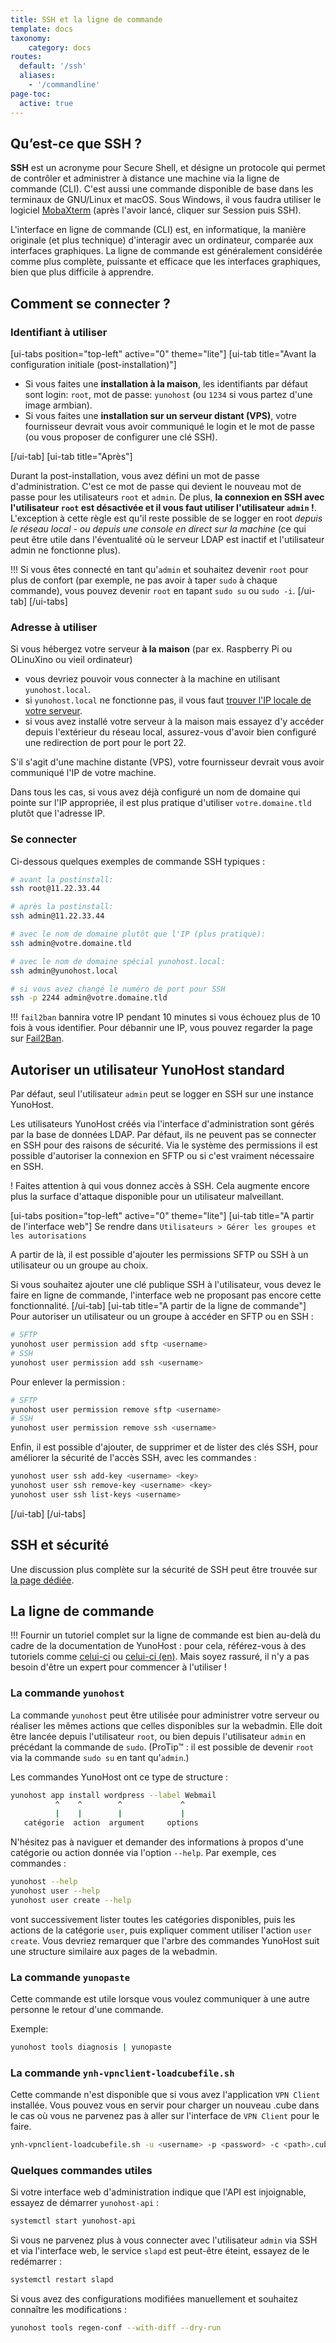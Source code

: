 ```yaml
---
title: SSH et la ligne de commande
template: docs
taxonomy:
    category: docs
routes:
  default: '/ssh'
  aliases:
    - '/commandline'
page-toc:
  active: true
---
```


## Qu’est-ce que SSH ?

**SSH** est un acronyme pour Secure Shell, et désigne un protocole qui permet de contrôler et administrer à distance une machine via la ligne de commande (CLI). C'est aussi une commande disponible de base dans les terminaux de GNU/Linux et macOS. Sous Windows, il vous faudra utiliser le logiciel [MobaXterm](https://mobaxterm.mobatek.net/download-home-edition.html) (après l'avoir lancé, cliquer sur Session puis SSH).

L'interface en ligne de commande (CLI) est, en informatique, la manière originale (et plus technique) d'interagir avec un ordinateur, comparée aux interfaces graphiques. La ligne de commande est généralement considérée comme plus complète, puissante et efficace que les interfaces graphiques, bien que plus difficile à apprendre.

## Comment se connecter ?
### Identifiant à utiliser

[ui-tabs position="top-left" active="0" theme="lite"]
[ui-tab title="Avant la configuration initiale (post-installation)"]

- Si vous faites une **installation à la maison**, les identifiants par défaut sont login: `root`, mot de passe: `yunohost` (ou `1234` si vous partez d'une image armbian).
- Si vous faites une **installation sur un serveur distant (VPS)**, votre fournisseur devrait vous avoir communiqué le login et le mot de passe (ou vous proposer de configurer une clé SSH).

[/ui-tab]
[ui-tab title="Après"]

Durant la post-installation, vous avez défini un mot de passe d'administration. C'est ce mot de passe qui devient le nouveau mot de passe pour les utilisateurs `root` et `admin`. De plus, **la connexion en SSH avec l'utilisateur `root` est désactivée et il vous faut utiliser l'utilisateur `admin` !**. L'exception à cette règle est qu'il reste possible de se logger en root *depuis le réseau local - ou depuis une console en direct sur la machine* (ce qui peut être utile dans l'éventualité où le serveur LDAP est inactif et l'utilisateur admin ne fonctionne plus).

!!! Si vous êtes connecté en tant qu'`admin` et souhaitez devenir `root` pour plus de confort (par exemple, ne pas avoir à taper `sudo` à chaque commande), vous pouvez devenir `root` en tapant `sudo su` ou `sudo -i`.
[/ui-tab]
[/ui-tabs]

### Adresse à utiliser

Si vous hébergez votre serveur **à la maison** (par ex. Raspberry Pi ou OLinuXino ou vieil ordinateur)
   - vous devriez pouvoir vous connecter à la machine en utilisant `yunohost.local`. 
   - si `yunohost.local` ne fonctionne pas, il vous faut [trouver l'IP locale de votre serveur](/finding_the_local_ip).
   - si vous avez installé votre serveur à la maison mais essayez d'y accéder depuis l'extérieur du réseau local, assurez-vous d'avoir bien configuré une redirection de port pour le port 22.

S'il s'agit d'une machine distante (VPS), votre fournisseur devrait vous avoir communiqué l'IP de votre machine.

Dans tous les cas, si vous avez déjà configuré un nom de domaine qui pointe sur l'IP appropriée, il est plus pratique d'utiliser `votre.domaine.tld` plutôt que l'adresse IP.

### Se connecter

Ci-dessous quelques exemples de commande SSH typiques :

```bash
# avant la postinstall:
ssh root@11.22.33.44

# après la postinstall:
ssh admin@11.22.33.44

# avec le nom de domaine plutôt que l'IP (plus pratique):
ssh admin@votre.domaine.tld

# avec le nom de domaine spécial yunohost.local:
ssh admin@yunohost.local

# si vous avez changé le numéro de port pour SSH 
ssh -p 2244 admin@votre.domaine.tld
```

!!! `fail2ban` bannira votre IP pendant 10 minutes si vous échouez plus de 10 fois à vous identifier. Pour débannir une IP, vous pouvez regarder la page sur [Fail2Ban](/fail2ban).

## Autoriser un utilisateur YunoHost standard

Par défaut, seul l'utilisateur `admin` peut se logger en SSH sur une instance YunoHost.

Les utilisateurs YunoHost créés via l'interface d'administration sont gérés par la base de données LDAP. Par défaut, ils ne peuvent pas se connecter en SSH pour des raisons de sécurité. Via le système des permissions il est possible d'autoriser la connexion en SFTP ou si c'est vraiment nécessaire en SSH.

! Faites attention à qui vous donnez accès à SSH. Cela augmente encore plus la surface d'attaque disponible pour un utilisateur malveillant.

[ui-tabs position="top-left" active="0" theme="lite"]
[ui-tab title="A partir de l'interface web"]
Se rendre dans `Utilisateurs > Gérer les groupes et les autorisations`

A partir de là, il est possible d'ajouter les permissions SFTP ou SSH à un utilisateur ou un groupe au choix.

Si vous souhaitez ajouter une clé publique SSH à l'utilisateur, vous devez le faire en ligne de commande, l'interface web ne proposant pas encore cette fonctionnalité.
[/ui-tab]
[ui-tab title="A partir de la ligne de commande"]
Pour autoriser un utilisateur ou un groupe à accéder en SFTP ou en SSH :
```bash
# SFTP
yunohost user permission add sftp <username>
# SSH
yunohost user permission add ssh <username>
```

Pour enlever la permission :
```bash
# SFTP
yunohost user permission remove sftp <username>
# SSH
yunohost user permission remove ssh <username>
```

Enfin, il est possible d'ajouter, de supprimer et de lister des clés SSH, pour améliorer la sécurité de l'accès SSH, avec les commandes :
```bash
yunohost user ssh add-key <username> <key>
yunohost user ssh remove-key <username> <key>
yunohost user ssh list-keys <username>
```
[/ui-tab]
[/ui-tabs]

## SSH et sécurité

Une discussion plus complète sur la sécurité de SSH peut être trouvée sur [la page dédiée](/security).

## La ligne de commande

!!! Fournir un tutoriel complet sur la ligne de commande est bien au-delà du cadre de la documentation de YunoHost : pour cela, référez-vous à des tutoriels comme [celui-ci](https://doc.ubuntu-fr.org/tutoriel/console_ligne_de_commande) ou [celui-ci (en)](http://linuxcommand.org/). Mais soyez rassuré, il n'y a pas besoin d'être un expert pour commencer à l'utiliser !

### La commande `yunohost`

La commande `yunohost` peut être utilisée pour administrer votre serveur ou réaliser les mêmes actions que celles disponibles sur la webadmin. Elle doit être lancée depuis l'utilisateur `root`, ou bien depuis l'utilisateur `admin` en précédant la commande de `sudo`. (ProTip™ : il est possible de devenir `root` via la commande `sudo su` en tant qu'`admin`.)

Les commandes YunoHost ont ce type de structure :

```bash
yunohost app install wordpress --label Webmail
          ^    ^        ^             ^
          |    |        |             |
   catégorie  action  argument     options
```

N'hésitez pas à naviguer et demander des informations à propos d'une catégorie ou action donnée via l'option `--help`. Par exemple, ces commandes :

```bash
yunohost --help
yunohost user --help
yunohost user create --help
```

vont successivement lister toutes les catégories disponibles, puis les actions de la catégorie `user`, puis expliquer comment utiliser l'action `user create`. Vous devriez remarquer que l'arbre des commandes YunoHost suit une structure similaire aux pages de la webadmin.

### La commande `yunopaste`
Cette commande est utile lorsque vous voulez communiquer à une autre personne le retour d'une commande.

Exemple:
```bash
yunohost tools diagnosis | yunopaste
```

### La commande `ynh-vpnclient-loadcubefile.sh`
Cette commande n'est disponible que si vous avez l'application `VPN Client` installée. Vous pouvez vous en servir pour charger un nouveau .cube dans le cas où vous ne parvenez pas à aller sur l'interface de `VPN Client` pour le faire.

```bash
ynh-vpnclient-loadcubefile.sh -u <username> -p <password> -c <path>.cube
```

### Quelques commandes utiles

Si votre interface web d'administration indique que l'API est injoignable, essayez de démarrer `yunohost-api` :
```bash
systemctl start yunohost-api
```

Si vous ne parvenez plus à vous connecter avec l'utilisateur `admin` via SSH et via l'interface web, le service `slapd` est peut-être éteint, essayez de le redémarrer :
```bash
systemctl restart slapd
```

Si vous avez des configurations modifiées manuellement et souhaitez connaître les modifications :
```bash
yunohost tools regen-conf --with-diff --dry-run
```
